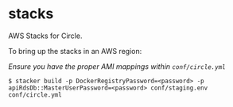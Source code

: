 # stacks

AWS Stacks for Circle.

To bring up the stacks in an AWS region:

*Ensure you have the proper AMI mappings within `conf/circle.yml`*

```
$ stacker build -p DockerRegistryPassword=<password> -p apiRdsDb::MasterUserPassword=<password> conf/staging.env conf/circle.yml
```
